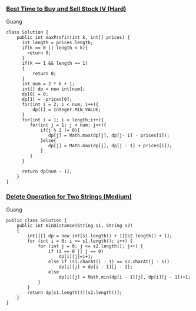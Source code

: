 ### [Best Time to Buy and Sell Stock IV (Hard)](https://leetcode.com/problems/best-time-to-buy-and-sell-stock-iv/description/)
Guang 
```
class Solution {
    public int maxProfit(int k, int[] prices) {
      int length = prices.length;
      if(k == 0 || length < k){
        return 0;
      }  
      if(k == 1 && length == 1)
      {
          return 0;
      }
      int num = 2 * k + 1;
      int[] dp = new int[num]; 
      dp[0] = 0;
      dp[1] = -prices[0];
      for(int i = 2; i < num; i++){
          dp[i] = Integer.MIN_VALUE;
      }
      for(int i = 1; i < length;i++){
         for(int j = 1; j < num; j++){
             if(j % 2 != 0){
                dp[j] = Math.max(dp[j], dp[j- 1] - prices[i]);
             }else{
                dp[j] = Math.max(dp[j], dp[j - 1] + prices[i]);
             }
         }
      }

      return dp[num - 1];
    }
} 

```
### [Delete Operation for Two Strings (Medium)](https://leetcode.com/problems/delete-operation-for-two-strings/description/)
Guang
```
public class Solution {
    public int minDistance(String s1, String s2) 
    {
        int[][] dp = new int[s1.length() + 1][s2.length() + 1];
        for (int i = 0; i <= s1.length(); i++) {
            for (int j = 0; j <= s2.length(); j++) {
                if (i == 0 || j == 0)
                    dp[i][j]=i+j;
                else if (s1.charAt(i - 1) == s2.charAt(j - 1))
                    dp[i][j] = dp[i - 1][j - 1];
                else
                    dp[i][j] = Math.min(dp[i - 1][j], dp[i][j - 1])+1;
            }
        }
        return dp[s1.length()][s2.length()];
    }
}

```
